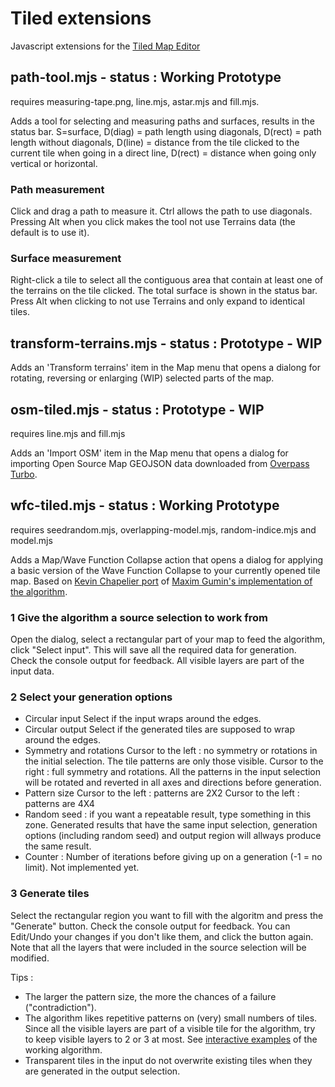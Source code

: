 # Tiled extensions
Javascript extensions for the [Tiled Map Editor](https://www.mapeditor.org/)

## path-tool.mjs - status : Working Prototype
requires measuring-tape.png, line.mjs, astar.mjs and fill.mjs.

Adds a tool for selecting and measuring paths and surfaces, results in the status bar. S=surface, D(diag) = path length using diagonals, D(rect) = path length without diagonals, D(line) = distance from the tile clicked to the current tile when going in a direct line, D(rect) = distance when going only vertical or horizontal. 
### Path measurement 
Click and drag a path to measure it. Ctrl allows the path to use diagonals.  Pressing Alt when you click makes the tool not use Terrains data (the default is to use it). 
### Surface measurement
Right-click a tile to select all the contiguous area that contain at least one of the terrains on the tile clicked. The total surface is shown in the status bar. Press Alt when clicking to not use Terrains and only expand to identical tiles. 

## transform-terrains.mjs - status : Prototype - WIP
Adds an 'Transform terrains' item in the Map menu that opens a dialong for rotating, reversing or enlarging (WIP) selected parts of the map. 

## osm-tiled.mjs - status : Prototype - WIP
requires line.mjs and fill.mjs

Adds an 'Import OSM' item in the Map menu that opens a dialog for importing Open Source Map GEOJSON data downloaded from [Overpass Turbo](https://overpass-turbo.eu/). 

## wfc-tiled.mjs - status : Working Prototype
requires seedrandom.mjs, overlapping-model.mjs, random-indice.mjs and model.mjs

Adds a Map/Wave Function Collapse action that opens a dialog for applying a basic version of the Wave Function Collapse to your currently opened tile map. Based on [Kevin Chapelier port](https://github.com/kchapelier/wavefunctioncollapse) of [Maxim Gumin's implementation of the algorithm](https://github.com/mxgmn/WaveFunctionCollapse). 

### 1 Give the algorithm a source selection to work from
Open the dialog, select a rectangular part of your map to feed the algorithm, click "Select input". This will save all the required data for generation. Check the console output for feedback. All visible layers are part of the input data. 

### 2 Select your generation options
* Circular input
Select if the input wraps around the edges. 
* Circular output
Select if the generated tiles are supposed to wrap around the edges. 
* Symmetry and rotations
Cursor to the left : no symmetry or rotations in the initial selection. The tile patterns are only those visible. 
Cursor to the right : full symmetry and rotations. All the patterns in the input selection will be rotated and reverted in all axes and directions before generation. 
* Pattern size
Cursor to the left : patterns are 2X2
Cursor to the left : patterns are 4X4
* Random seed : if you want a repeatable result, type something in this zone. Generated results that have the same input selection, generation options (including random seed) and output region will allways produce the same result. 
* Counter : Number of iterations before giving up on a generation (-1 = no limit). Not implemented yet. 

### 3 Generate tiles
Select the rectangular region you want to fill with the algoritm and press the "Generate" button. Check the console output for feedback. You can Edit/Undo your changes if you don't like them, and click the button again. Note that all the layers that were included in the source selection will be modified. 

Tips : 
* The larger the pattern size, the more the chances of a failure ("contradiction"). 
* The algorithm likes repetitive patterns on (very) small numbers of tiles. Since all the visible layers are part of a visible tile for the algorithm, try to keep visible layers to 2 or 3 at most. See [interactive examples](http://www.kchapelier.com/wfc-example/overlapping-model.html) of the working algorithm. 
* Transparent tiles in the input do not overwrite existing tiles when they are generated in the output selection. 

